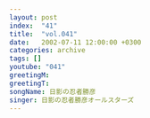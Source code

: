 ```yaml
---
layout: post
index:  "41"
title:  "vol.041"
date:   2002-07-11 12:00:00 +0300
categories: archive
tags: []
youtube: "041"
greetingM: 
greetingT: 
songName: 日影の忍者勝彦
singer: 日影の忍者勝彦オールスターズ
---
```

